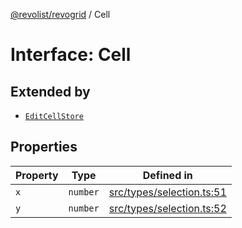 [@revolist/revogrid](README.md) / Cell

# Interface: Cell

## Extended by

- [`EditCellStore`](Interface.EditCellStore.md)

## Properties

| Property | Type | Defined in |
| ------ | ------ | ------ |
| `x` | `number` | [src/types/selection.ts:51](https://github.com/revolist/revogrid/blob/6957d67da887b25ac544cadb80669dc782e7d7d6/src/types/selection.ts#L51) |
| `y` | `number` | [src/types/selection.ts:52](https://github.com/revolist/revogrid/blob/6957d67da887b25ac544cadb80669dc782e7d7d6/src/types/selection.ts#L52) |
